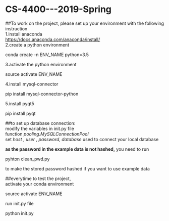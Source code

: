 # CS-4400---2019-Spring

##To work on the project, please set up your environment  with the following instruction  
1.install anaconda   
https://docs.anaconda.com/anaconda/install/  
2.create a python environment  
</p> conda create -n ENV_NAME python=3.5 </p>  
3.activate the python environment  
</p> source activate ENV_NAME </p>  
4.install mysql-connector  
</p> pip install mysql-connector-python </p>
5.install pyqt5
</p> pip install pyqt</p>  

##to set up database connection:  
modify the variables in init.py file  
function *pooling.MySQLConnectionPool*  
set *host* , *user* , *password*, *database* used to connect your local database  

**as the password in the example data is not hashed,** you need to run </p> pyhton clean_pwd.py </p> to make the stored password hashed if you want to use example data

##everytime to test the project,  
activate your conda environment  
</p>source activate ENV_NAME </p>  
run init.py file  
</p>python init.py</p>


